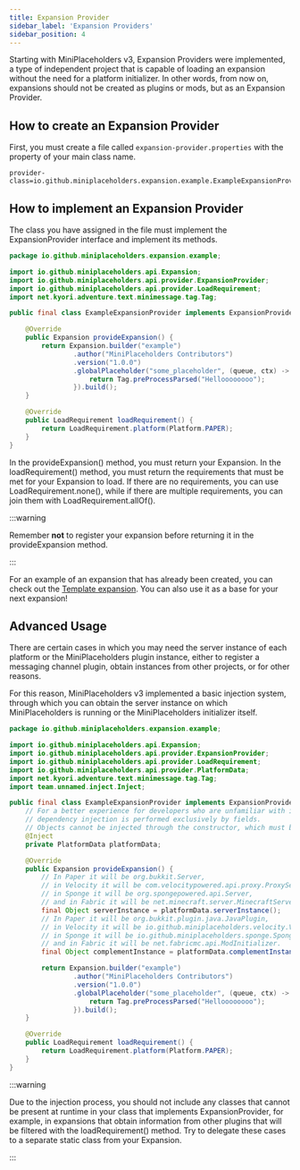 ```yaml
---
title: Expansion Provider
sidebar_label: 'Expansion Providers'
sidebar_position: 4
---
```


Starting with MiniPlaceholders v3, Expansion Providers were implemented, a type of independent project that is capable of loading an expansion without the need for a platform initializer. In other words, from now on, expansions should not be created as plugins or mods, but as an Expansion Provider.

## How to create an Expansion Provider

First, you must create a file called `expansion-provider.properties` with the property of your main class name.

```properties
provider-class=io.github.miniplaceholders.expansion.example.ExampleExpansionProvider
```

## How to implement an Expansion Provider

The class you have assigned in the file must implement the ExpansionProvider interface and implement its methods.

```JAVA
package io.github.miniplaceholders.expansion.example;

import io.github.miniplaceholders.api.Expansion;
import io.github.miniplaceholders.api.provider.ExpansionProvider;
import io.github.miniplaceholders.api.provider.LoadRequirement;
import net.kyori.adventure.text.minimessage.tag.Tag;

public final class ExampleExpansionProvider implements ExpansionProvider {

    @Override
    public Expansion provideExpansion() {
        return Expansion.builder("example")
                .author("MiniPlaceholders Contributors")
                .version("1.0.0")
                .globalPlaceholder("some_placeholder", (queue, ctx) -> {
                    return Tag.preProcessParsed("Helloooooooo");
                }).build();
    }

    @Override
    public LoadRequirement loadRequirement() {
        return LoadRequirement.platform(Platform.PAPER);
    }
}

```

In the provideExpansion() method, you must return your Expansion.
In the loadRequirement() method, you must return the requirements that must be met for your Expansion to load. If there are no requirements, you can use LoadRequirement.none(), while if there are multiple requirements, you can join them with LoadRequirement.allOf().

:::warning

Remember **not** to register your expansion before returning it in the provideExpansion method.

:::

For an example of an expansion that has already been created, you can check out the [Template expansion](https://github.com/MiniPlaceholders/Template-Expansion). You can also use it as a base for your next expansion!

## Advanced Usage

There are certain cases in which you may need the server instance of each platform or the MiniPlaceholders plugin instance, either to register a messaging channel plugin, obtain instances from other projects, or for other reasons.

For this reason, MiniPlaceholders v3 implemented a basic injection system, through which you can obtain the server instance on which MiniPlaceholders is running or the MiniPlaceholders initializer itself.

```JAVA
package io.github.miniplaceholders.expansion.example;

import io.github.miniplaceholders.api.Expansion;
import io.github.miniplaceholders.api.provider.ExpansionProvider;
import io.github.miniplaceholders.api.provider.LoadRequirement;
import io.github.miniplaceholders.api.provider.PlatformData;
import net.kyori.adventure.text.minimessage.tag.Tag;
import team.unnamed.inject.Inject;

public final class ExampleExpansionProvider implements ExpansionProvider {
    // For a better experience for developers who are unfamiliar with injection,
    // dependency injection is performed exclusively by fields.
    // Objects cannot be injected through the constructor, which must be empty.
    @Inject
    private PlatformData platformData;

    @Override
    public Expansion provideExpansion() {
        // In Paper it will be org.bukkit.Server,
        // in Velocity it will be com.velocitypowered.api.proxy.ProxyServer,
        // in Sponge it will be org.spongepowered.api.Server,
        // and in Fabric it will be net.minecraft.server.MinecraftServer.
        final Object serverInstance = platformData.serverInstance();
        // In Paper it will be org.bukkit.plugin.java.JavaPlugin,
        // in Velocity it will be io.github.miniplaceholders.velocity.VelocityPlugin,
        // in Sponge it will be io.github.miniplaceholders.sponge.SpongePlugin,
        // and in Fabric it will be net.fabricmc.api.ModInitializer.
        final Object complementInstance = platformData.complementInstance();

        return Expansion.builder("example")
                .author("MiniPlaceholders Contributors")
                .version("1.0.0")
                .globalPlaceholder("some_placeholder", (queue, ctx) -> {
                    return Tag.preProcessParsed("Helloooooooo");
                }).build();
    }

    @Override
    public LoadRequirement loadRequirement() {
        return LoadRequirement.platform(Platform.PAPER);
    }
}

```

:::warning

Due to the injection process, you should not include any classes that cannot be present at runtime in your class that implements ExpansionProvider, for example, in expansions that obtain information from other plugins that will be filtered with the loadRequirement() method. Try to delegate these cases to a separate static class from your Expansion.

:::
